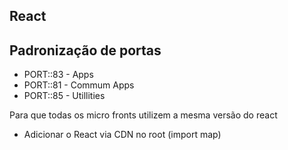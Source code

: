 ## React

## Padronização de portas

- PORT::83 - Apps
- PORT::81 - Commum Apps
- PORT::85 - Utillities

Para que todas os micro fronts utilizem a mesma versão do react

- Adicionar o React via CDN no root (import map)
